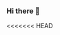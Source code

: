 ### Hi there 👋

<<<<<<< HEAD
<!--


Here is an interesting guy that you are looking at

=======
Here is an interesting guy that you are looking at

>>>>>>> 8b7c0919b6cd5c05e21a11b7a7a6623e38efe07f
- 🔭 I’m currently a student in China 👻.
- 🌱 I’m currently learning C、C++ 、Python...
- 🤔 I’m looking for help with CS engineers to build a more beautiful world.
- 💬 Please ask me about anything you want to know👀👀.
